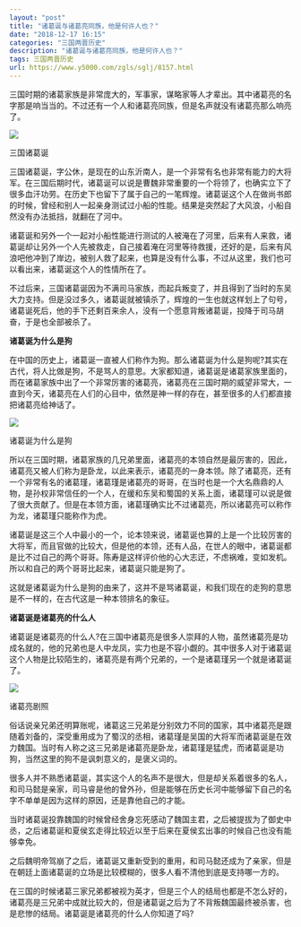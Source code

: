 ```yaml
---
layout: "post"
title: "诸葛诞与诸葛亮同族，他是何许人也？"
date: "2018-12-17 16:15"
categories: "三国两晋历史"
description: "诸葛诞与诸葛亮同族，他是何许人也？"
tags: 三国两晋历史
url: https://www.y5000.com/zgls/sglj/8157.html
---
```






三国时期的诸葛家族是非常庞大的，军事家，谋略家等人才辈出。其中诸葛亮的名字那是响当当的。不过还有一个人和诸葛亮同族，但是名声就没有诸葛亮那么响亮了。

![](https://img.y5000.com/uploads/allimg/161223/8-161223145H63U.jpg)

三国诸葛诞

三国诸葛诞，字公休，是现在的山东沂南人，是一个非常有名也非常有能力的大将军。在三国后期时代，诸葛诞可以说是曹魏非常重要的一个将领了，也确实立下了很多血汗功劳。在历史下也留下了属于自己的一笔辉煌。诸葛诞这个人在做尚书郎的时候，曾经和别人一起亲身测试过小船的性能。结果是突然起了大风浪，小船自然没有办法抵挡，就翻在了河中。

诸葛诞和另外一个一起对小船性能进行测试的人被淹在了河里，后来有人来救，诸葛诞却让另外一个人先被救走，自己接着淹在河里等待救援，还好的是，后来有风浪吧他冲到了岸边，被别人救了起来，也算是没有什么事，不过从这里，我们也可以看出来，诸葛诞这个人的性情所在了。

不过后来，三国诸葛诞因为不满司马家族，而起兵叛变了，并且得到了当时的东吴大力支持。但是没过多久，诸葛诞就被镇杀了，辉煌的一生也就这样划上了句号，诸葛诞死后，他的手下还剩百来余人，没有一个愿意背叛诸葛诞，投降于司马胡奋，于是也全部被杀了。

**诸葛诞为什么是狗**

在中国的历史上，诸葛诞一直被人们称作为狗。那么诸葛诞为什么是狗呢?其实在古代，将人比做是狗，不是骂人的意思。大家都知道，诸葛诞是诸葛家族里面的，而在诸葛家族中出了一个非常厉害的诸葛亮，诸葛亮在三国时期的威望非常大，一直到今天，诸葛亮在人们的心目中，依然是神一样的存在，甚至很多的人们都直接把诸葛亮给神话了。

![](https://img.y5000.com/uploads/allimg/161223/8-161223145GU30.jpg)

诸葛诞为什么是狗

所以在三国时期，诸葛家族的几兄弟里面，诸葛亮的本领自然是最厉害的，因此，诸葛亮又被人们称为是卧龙，以此来表示，诸葛亮的一身本领。除了诸葛亮，还有一个非常有名的诸葛瑾，诸葛瑾是诸葛亮的哥哥，在当时也是一个大名鼎鼎的人物，是孙权非常信任的一个人，在缓和东吴和蜀国的关系上面，诸葛瑾可以说是做了很大贡献了。但是在本领方面，诸葛瑾确实比不过诸葛亮，所以诸葛亮可以称作为龙，诸葛瑾只能称作为虎。

诸葛诞是这三个人中最小的一个，论本领来说，诸葛诞也算的上是一个比较厉害的大将军，而且官做的比较大，但是他的本领，还有人品，在世人的眼中，诸葛诞都是比不过自己的两个哥哥。陈寿是这样评价他的心大志迂，不虑祸难，变如发机。所以和自己的两个哥哥比起来，诸葛诞只能是狗了。

这就是诸葛诞为什么是狗的由来了，这并不是骂诸葛诞，和我们现在的走狗的意思是不一样的，在古代这是一种本领排名的象征。

**诸葛诞是诸葛亮的什么人**

诸葛诞是诸葛亮的什么人?在三国中诸葛亮是很多人崇拜的人物，虽然诸葛亮是功成名就的，他的兄弟也是人中龙凤，实力也是不容小觑的。其中很多人对于诸葛诞这个人物是比较陌生的，诸葛亮是有两个兄弟的，一个是诸葛瑾另一个就是诸葛诞了。

![](https://img.y5000.com/uploads/allimg/161223/8-161223145FY34.jpg)

诸葛亮剧照

俗话说亲兄弟还明算账呢，诸葛这三兄弟是分别效力不同的国家，其中诸葛亮是跟随着刘备的，深受重用成为了蜀汉的丞相，诸葛瑾是吴国的大将军而诸葛诞是在效力魏国。当时有人称之这三兄弟是诸葛亮是卧龙，诸葛瑾是猛虎，而诸葛诞是功狗，当然这里的狗不是讽刺意义的，是褒义词的。

很多人并不熟悉诸葛诞，其实这个人的名声不是很大，但是却关系着很多的名人，和司马懿是亲家，司马睿是他的曾外孙，但是能够在历史长河中能够留下自己的名字不单单是因为这样的原因，还是靠他自己的才能。

当时诸葛诞投靠魏国的时候曾经舍身忘死感动了魏国主君，之后被提拔为了御史中丞，之后诸葛诞和夏侯玄走得比较近以至于后来在夏侯玄出事的时候自己也没有能够幸免。

之后魏明帝驾崩了之后，诸葛诞又重新受到的重用，和司马懿还成为了亲家，但是在朝廷上面诸葛诞的立场是比较模糊的，很多人看不清他到底是支持哪一方的。

在三国的时候诸葛三家兄弟都被视为英才，但是三个人的结局也都是不怎么好的，诸葛亮是三兄弟中成就比较大的，但是诸葛诞之后为了不背叛魏国最终被杀害，也是悲惨的结局。诸葛诞是诸葛亮的什么人你知道了吗?
